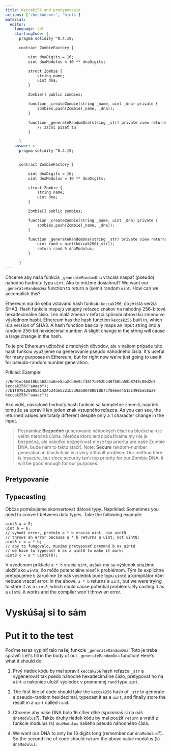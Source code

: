 ```yaml
---
title: Keccak256 and pretypovanie
actions: ['checkAnswer', 'hints']
material:
  editor:
    language: sol
    startingCode: |
      pragma solidity ^0.4.19;

      contract ZombieFactory {

          uint dnaDigits = 16;
          uint dnaModulus = 10 ** dnaDigits;

          struct Zombie {
              string name;
              uint dna;
          }

          Zombie[] public zombies;

          function _createZombie(string _name, uint _dna) private {
              zombies.push(Zombie(_name, _dna));
          } 

          function _generateRandomDna(string _str) private view returns (uint) {
              // začni písať tu
          }

      }
    answer: >
      pragma solidity ^0.4.19;


      contract ZombieFactory {

          uint dnaDigits = 16;
          uint dnaModulus = 10 ** dnaDigits;

          struct Zombie {
              string name;
              uint dna;
          }

          Zombie[] public zombies;

          function _createZombie(string _name, uint _dna) private {
              zombies.push(Zombie(_name, _dna));
          } 

          function _generateRandomDna(string _str) private view returns (uint) {
              uint rand = uint(keccak256(_str));
              return rand % dnaModulus;
          }

      }
---
```


Chceme aby naša funkcia `_generateRandomDna` vracala naspať (pseudo) nahodnú hodnotu typu `uint`. Ako to môžme dosiahnuť? 
We want our `_generateRandomDna` function to return a (semi) random `uint`. How can we accomplish this?

Ethereum má do seba vstavanú hash funkciu `keccak256`, čo je istá verzia SHA3. Hash funkcie mapujú vstupný reťazec znakov na nahodný 256-bitové hexadecimálne čislo. Len malá zmena v reťazci spôsobí obrovskú zmenu vo výslednom hashi. 
Ethereum has the hash function `keccak256` built in, which is a version of SHA3. A hash function basically maps an input string into a random 256-bit hexidecimal number. A slight change in the string will cause a large change in the hash.

To je pre Ethereum užitočné z mnohých dôvodov, ale v našom prípade túto hash funkciu využijeme na generovanie pseudo náhodného čísla.
It's useful for many purposes in Ethereum, but for right now we're just going to use it for pseudo-random number generation.

Príklad:
Example:

```
//6e91ec6b618bb462a4a6ee5aa2cb0e9cf30f7a052bb467b0ba58b8748c00d2e5
keccak256("aaaab");
//b1f078126895a1424524de5321b339ab00408010b7cf0e6ed451514981e58aa9
keccak256("aaaac");
```

Ako vidíš, návratové hodnoty hash funkcie sa kompletne zmenili, napriek tomu že sa upravili len jeden znak vstupného reťazca.
As you can see, the returned values are totally different despite only a 1 character change in the input.

> Poznámka: **Bezpečné** generovanie náhodných čísel na blockchain je veľmi náročná úloha. Metóda ktorú teraz používame my nie je bezpečná, ale nakoľko bezpečnosť nie je top priorita pre naše Zombie DNA, bude nám to takto stačiť.
> Note: **Secure** random-number generation in blockchain is a very difficult problem. Our method here is insecure, but since security isn't top priority for our Zombie DNA, it will be good enough for our purposes.

## Pretypovanie
## Typecasting

Občas potrebujeme skonvertovať dátové typy. Napríklad:
Sometimes you need to convert between data types. Take the following example:

```
uint8 a = 5;
uint b = 6;
// vyhodí error, pretože a * b vracia uint, nie uint8
// throws an error because a * b returns a uint, not uint8:
uint8 c = a * b; 
// aby to fungovalo, musíme pretypovať premmnú b na uint8
// we have to typecast b as a uint8 to make it work:
uint8 c = a * uint8(b); 
```


V uvedenom príklade `a * b` vracia `uint`, avšak my sa výsledok snažíme uložiť ako `uint8`, čo môže potenciálne viesť k problémom. Tým že explicitne pretypujeme `b` zaručíme že náš výsledok bude typu `uint8` a kompilátor nám nebude vracať error.
In the above, `a * b` returns a `uint`, but we were trying to store it as a `uint8`, which could cause potential problems. By casting it as a `uint8`, it works and the compiler won't throw an error.

# Vyskúšaj si to sám
# Put it to the test

Poďme teraz vyplniť telo našej funkcie `_generateRandomDna`! Toto je treba spraviť:
Let's fill in the body of our `_generateRandomDna` function! Here's what it should do:

1. Prvý riadok kódu by mal spraviť `keccak256` hash reťazca `_str` a vygenerovať tak psedo náhodné hexadecimálne čislo, pretypovať ho na `uint` a nakoniec uložiť výsledok v premennej `rand` typu `uint`.
1. The first line of code should take the `keccak256` hash of `_str` to generate a pseudo-random hexidecimal, typecast it as a `uint`, and finally store the result in a `uint` called `rand`.

2. Chceme aby naše DNA bolo 16 cifier dlhé (spomínaš si na náš `dnaModulus`?). Takže druhý riadok kódu by mal použiť `return` a vrátiť z funkcie modulus (`%`) `dnaModulus` našeho pseudo náhodného čísla.
2. We want our DNA to only be 16 digits long (remember our `dnaModulus`?). So the second line of code should `return` the above value modulus (`%`) `dnaModulus`.
